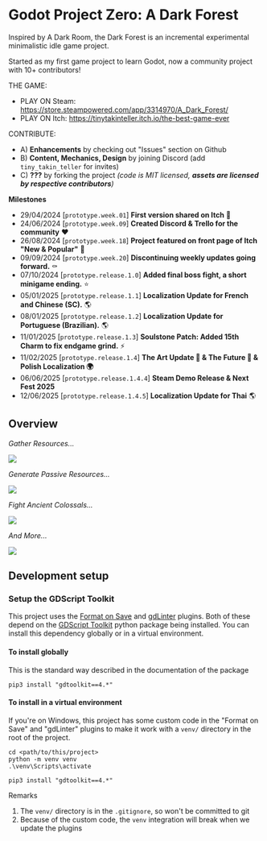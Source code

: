 # Godot Project Zero: A Dark Forest

Inspired by A Dark Room, the Dark Forest is an incremental experimental minimalistic idle game project.

Started as my first game project to learn Godot, now a community project with 10+ contributors!

THE GAME:
- PLAY ON Steam: https://store.steampowered.com/app/3314970/A_Dark_Forest/
- PLAY ON Itch: https://tinytakinteller.itch.io/the-best-game-ever

CONTRIBUTE:
- A) **Enhancements** by checking out "Issues" section on Github
- B) **Content, Mechanics, Design** by joining Discord (add `tiny_takin_teller` for invites)
- C) **???** by forking the project *(code is MIT licensed, **assets are licensed by respective contributors**)*

**Milestones**
- 29/04/2024 [`prototype.week.01`] **First version shared on Itch** 👀
- 24/06/2024 [`prototype.week.09`] **Created Discord & Trello for the community** ❤️
- 26/08/2024 [`prototype.week.18`] **Project featured on front page of Itch "New & Popular"** 🚀
- 09/09/2024 [`prototype.week.20`] **Discontinuing weekly updates going forward.** ⚰️
- 07/10/2024 [`prototype.release.1.0`] **Added final boss fight, a short minigame ending.** ⭐
- 05/01/2025 [`prototype.release.1.1`] **Localization Update for French and Chinese (SC).** 🌎
- 08/01/2025 [`prototype.release.1.2`] **Localization Update for Portuguese (Brazilian).** 🌎
- 11/01/2025 [`prototype.release.1.3`] **Soulstone Patch: Added 15th Charm to fix endgame grind.** ⚡
- 11/02/2025 [`prototype.release.1.4`] **The Art Update 🎨 & The Future 🔮 & Polish Localization 🌍**
- 06/06/2025 [`prototype.release.1.4.4`] **Steam Demo Release & Next Fest 2025**
- 12/06/2025 [`prototype.release.1.4.5`] **Localization Update for Thai** 🌎



## Overview

*Gather Resources...*

![](https://github.com/TinyTakinTeller/GodotProjectZero/blob/master/.github/docs/sc14_1.png)

*Generate Passive Resources...*

![](https://github.com/TinyTakinTeller/GodotProjectZero/blob/master/.github/docs/sc14_2.png)

*Fight Ancient Colossals...*

![](https://github.com/TinyTakinTeller/GodotProjectZero/blob/master/.github/docs/sc14_3.png)

*And More...*

![](https://github.com/TinyTakinTeller/GodotProjectZero/blob/master/.github/docs/sc14_4.png)



## Development setup

### Setup the GDScript Toolkit
This project uses the [Format on Save](https://github.com/ryan-haskell/gdformat-on-save) and [gdLinter](https://github.com/el-falso/gdlinter) plugins.
Both of these depend on the [GDScript Toolkit](https://github.com/Scony/godot-gdscript-toolkit) python package being installed.
You can install this dependency globally or in a virtual environment.

#### To install globally
This is the standard way described in the documentation of the package
```
pip3 install "gdtoolkit==4.*"
```

#### To install in a virtual environment
If you're on Windows, this project has some custom code in the "Format on Save" and "gdLinter" plugins to make it work with a `venv/` directory in the root of the project.
```
cd <path/to/this/project>
python -m venv venv
.\venv\Scripts\activate

pip3 install "gdtoolkit==4.*"
```
Remarks 
1. The `venv/` directory is in the `.gitignore`, so won't be committed to git
2. Because of the custom code, the `venv` integration will break when we update the plugins
